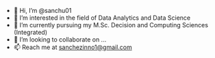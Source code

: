 - 👋 Hi, I’m @sanchu01
- 👀 I’m interested in the field of Data Analytics and Data Science
- 🌱 I’m currently pursuing my M.Sc. Decision and Computing Sciences (Integrated)
- 💞️ I’m looking to collaborate on ...
- 📫 Reach me at sanchezinno1@gmail.com

<!---
sanchu01/sanchu01 is a ✨ special ✨ repository because its `README.md` (this file) appears on your GitHub profile.
You can click the Preview link to take a look at your changes.
--->

